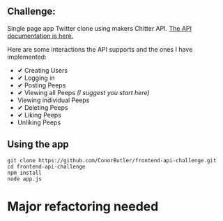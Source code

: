 Challenge:
-------

Single page app Twitter clone using makers Chitter API.
[The API documentation is here.](https://github.com/makersacademy/chitter_api_backend)

Here are some interactions the API supports and the ones I have implemented:

* ✔ Creating Users
* ✔ Logging in
* ✔ Posting Peeps
* ✔ Viewing all Peeps *(I suggest you start here)*
* Viewing individual Peeps
* ✔ Deleting Peeps
* ✔ Liking Peeps
* Unliking Peeps

## Using the app

```
git clone https://github.com/ConorButler/frontend-api-challenge.git
cd frontend-api-challenge
npm install
node app.js
```

# Major refactoring needed
